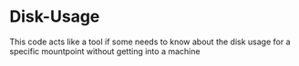 # Disk-Usage
This code acts like a tool if some needs to know about the disk usage for a specific mountpoint without getting into a machine
